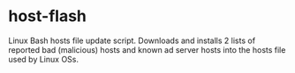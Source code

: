 # host-flash
Linux Bash hosts file update script. Downloads and installs 2 lists of reported bad (malicious) hosts and known ad server hosts into the hosts file used by Linux OSs.
